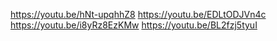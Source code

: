 https://youtu.be/hNt-upqhhZ8
https://youtu.be/EDLtODJVn4c
https://youtu.be/i8yRz8EzKMw
https://youtu.be/BL2fzj5tyuI
